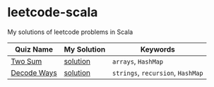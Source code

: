 # leetcode-scala
My solutions of leetcode problems in Scala

| Quiz Name                                                 | My Solution                    | Keywords                         |
|-----------------------------------------------------------|--------------------------------|----------------------------------|
| [Two Sum](https://leetcode.com/problems/two-sum/)         | [solution](src/TwoSum.sc)      | `arrays`, `HashMap`              |
| [Decode Ways](https://leetcode.com/problems/decode-ways/) | [solution](src/DecodeWays.sc) | `strings`, `recursion`, `HashMap` |